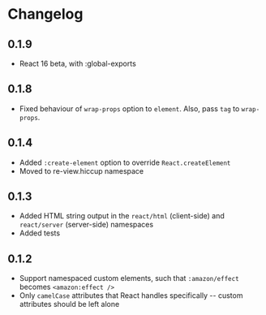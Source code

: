 # Changelog

## 0.1.9
- React 16 beta, with :global-exports

## 0.1.8
- Fixed behaviour of `wrap-props` option to `element`. Also, pass `tag` to `wrap-props`.

## 0.1.4
- Added `:create-element` option to override `React.createElement`
- Moved to re-view.hiccup namespace

## 0.1.3
- Added HTML string output in the `react/html` (client-side) and `react/server` (server-side) namespaces
- Added tests

## 0.1.2

- Support namespaced custom elements, such that `:amazon/effect` becomes `<amazon:effect />`
- Only `camelCase` attributes that React handles specifically -- custom attributes should be left alone